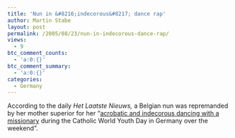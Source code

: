 ```yaml
---
title: 'Nun in &#8216;indecorous&#8217; dance rap'
author: Martin Stabe
layout: post
permalink: /2005/08/23/nun-in-indecorous-dance-rap/
views:
  - 9
btc_comment_counts:
  - 'a:0:{}'
btc_comment_summary:
  - 'a:0:{}'
categories:
  - Germany
---
```

According to the daily *Het Laatste Nieuws,* a Belgian nun was repremanded by her mother superior for her &ldquo;[acrobatic and indecorous dancing with a missionary][1] during the Catholic World Youth Day in Germany over the weekend&rdquo;.

 [1]: http://edition.cnn.com/2005/WORLD/europe/08/23/belgian.nun.reut/index.html